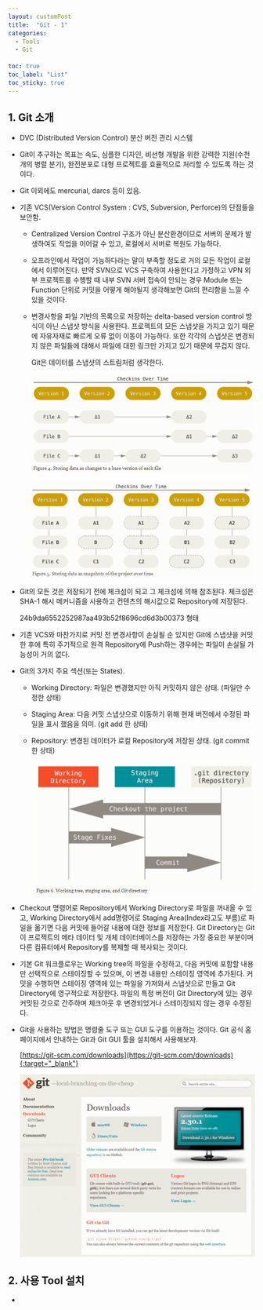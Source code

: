 ```yaml
---
layout: customPost
title:  "Git - 1"
categories: 
  - Tools
  - Git
  
toc: true
toc_label: "List"
toc_sticky: true 
---
```

## 1. Git 소개

- DVC (Distributed Version Control)  분산 버전 관리 시스템

- Git이 추구하는 목표는 속도, 심플한 디자인, 비선형 개발을 위한 강력한 지원(수천 개의 병렬 분기), 완전분포로 대형 프로젝트를 효율적으로 처리할 수 있도록 하는 것이다.

- Git 이외에도  mercurial, darcs 등이 있음.

- 기존 VCS(Version Control System : CVS, Subversion, Perforce)의 단점들을 보안함.

  - Centralized Version Control 구조가 아닌 분산환경이므로 서버의 문제가 발생하여도 작업을 이어갈 수 있고, 로컬에서 서버로 복원도 가능하다.

  - 오프라인에서 작업이 가능하다라는 말이 부족할 정도로 거의 모든 작업이 로컬에서 이루어진다. 만약 SVN으로  VCS 구축하여 사용한다고 가정하고 VPN 외부 프로젝트를 수행할 때 내부 SVN 서버 접속이 안되는 경우  Module 또는 Function 단위로 커밋을 어떻게 해야될지 생각해보면 Git의 편리함을 느낄 수 있을 것이다.

  - 변경사항을 파일 기반의 목록으로 저장하는 delta-based version control 방식이 아닌 스냅샷 방식을 사용한다.  프로젝트의 모든 스냅샷을 가지고 있기 때문에 자유자재로 빠르게 오류 없이 이동이 가능하다. 또한 각각의 스냅샷은 변경되지 않은 파일들에 대해서 파일에 대한 링크만 가지고 있기 때문에 무겁지 않다.

    Git은 데이터를 스냅샷의 스트림처럼 생각한다.

    ![image-20210221015629923](/assets/images/posts/image-20210221015629923.png)

    ![image-20210221014657561](/assets/images/posts/image-20210221014553435.png)

- Git의 모든 것은 저장되기 전에 체크섬이 되고 그 체크섬에 의해 참조된다.  체크섬은 SHA-1 해시 메커니즘을 사용하고 컨텐츠의 해시값으로 Repository에 저장된다.

  24b9da6552252987aa493b52f8696cd6d3b00373 형태

- 기존 VCS와 마찬가지로 커밋 전 변경사항이 손실될 순 있지만 Git에 스냅샷을 커밋한 후에 특히 주기적으로 원격 Repository에 Push하는 경우에는 파일이 손실될 가능성이 거의 없다.

- Git의 3가지 주요 섹션(또는 States).

  - Working Directory: 파일은 변경했지만 아직 커밋하지 않은 상태. (파일만 수정한 상태)

  - Staging Area: 다음 커밋 스냅샷으로 이동하기 위해 현재 버전에서 수정된 파일을 표시 했음을 의미. (git add 한 상태)

  - Repository: 변경된 데이터가 로컬 Repository에 저장된 상태. (git commit한 상태)

    ![image-20210221023852541](/assets/images/posts/image-20210221023659833.png)

-  Checkout 명령어로 Repository에서 Working Directory로 파일을 꺼내올 수 있고, Working Directory에서 add명령어로 Staging Area(Index라고도 부름)로 파일을 옮기면 다음 커밋에 들어갈 내용에 대한 정보를 저장한다. Git Directory는 Git이 프로젝트의 메타 데이터 및 개체 데이터베이스를 저장하는 가장 중요한 부분이며 다른 컴퓨터에서 Repository를 복제할 때 복사되는 것이다.

- 기본 Git 워크플로우는 Working tree의 파일을 수정하고, 다음 커밋에 포함할 내용만 선택적으로 스테이징할 수 있으며,  이 변경 내용만 스테이징 영역에 추가된다. 커밋을 수행하면 스테이징 영역에 있는 파일을 가져와서 스냅샷으로 만들고 Git Directory에 영구적으로 저장한다. 파일의 특정 버전이 Git Directory에 있는 경우 커밋된 것으로 간주하며 체크아웃 후 변경되었거나 스테이징되지 않는 경우 수정된다. 

- Git을 사용하는 방법은 명령줄 도구 또는 GUI 도구를 이용하는 것이다. Git 공식 홈페이지에서 안내하는 Git과 Git GUI 툴을 설치해서 사용해보자.  

  [https://git-scm.com/downloads](https://git-scm.com/downloads){:target="_blank"}

  ![image-20210221031751741](/assets/images/posts/image-20210221031751741.png)

## 2. 사용 Tool 설치

- 

